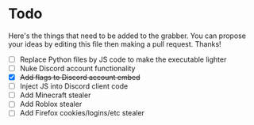 # Todo

Here's the things that need to be added to the grabber. You can propose your ideas by editing this file then making a pull request. Thanks!

* [ ] Replace Python files by JS code to make the executable lighter
* [ ] Nuke Discord account functionality
* [x] ~~Add flags to Discord account embed~~
* [ ] Inject JS into Discord client code
* [ ] Add Minecraft stealer
* [ ] Add Roblox stealer
* [ ] Add Firefox cookies/logins/etc stealer

